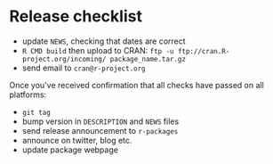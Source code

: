 # Release checklist

  * update `NEWS`, checking that dates are correct
  * `R CMD build` then upload to CRAN: `ftp -u ftp://cran.R-project.org/incoming/ package_name.tar.gz`
  * send email to `cran@r-project.org`

Once you've received confirmation that all checks have passed on all platforms:

  * `git tag`
  * bump version in `DESCRIPTION` and `NEWS` files
  * send release announcement to `r-packages`
  * announce on twitter, blog etc.
  * update package webpage

